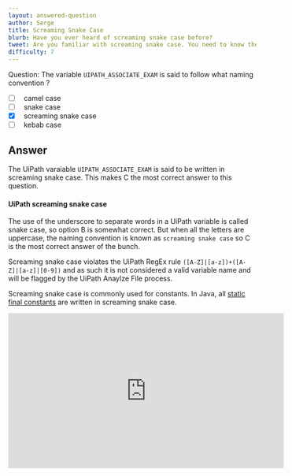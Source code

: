 ```yaml
---
layout: answered-question
author: Serge
title: Screaming Snake Case
blurb: Have you ever heard of screaming snake case before?
tweet: Are you familiar with screaming snake case. You need to know the various variable name conventions to pass the UiPath Certification exam.   #UiPath #mockexam #UiPathCertification
difficulty: 7
---
```


Question: The variable `UIPATH_ASSOCIATE_EXAM` is said to follow what naming convention ?

- [ ] &nbsp;  camel case
- [ ] &nbsp;  snake case
- [x] &nbsp;  screaming snake case
- [ ] &nbsp;  kebab case

## Answer

The UiPath varaiable `UIPATH_ASSOCIATE_EXAM` is said to be written in screaming snake case. This makes C the most correct answer to this question.

#### UiPath screaming snake case

The use of the underscore to separate words in a UiPath variable is called snake case, so option B is somewhat correct. But when all the letters are uppercase, the naming convention is known as `screaming snake case` so C is the most correct answer of the bunch.

Screaming snake case violates the UiPath RegEx rule `([A-Z]|[a-z])+([A-Z]|[a-z]|[0-9])` and as such it is not considered a valid variable name and will be flagged by the UiPath Anaylze File process.

Screaming snake case is commonly used for constants. In Java, all [static final constants](https://www.theserverside.com/video/Why-we-use-static-final-in-Java-for-constants) are written in screaming snake case.

<iframe width="560" height="315" src="https://www.youtube.com/embed/-B3fW0A3hzY" frameborder="0" allow="accelerometer; autoplay; clipboard-write; encrypted-media; gyroscope; picture-in-picture" allowfullscreen></iframe>
